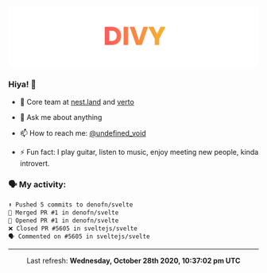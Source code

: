 
![](https://github.com/divy-work/divy-work/raw/master/assets/divy.png)

### Hiya! 👋

- 🔭 Core team at [nest.land](https://github.com/nestdotland/nest.land) and [verto](https://github.com/useverto/verto)

- 💬 Ask me about anything

- 📫 How to reach me: [@undefined_void](https://instagram.com/divy.exe)

- ⚡ Fun fact: I play guitar, listen to music, enjoy meeting new people, kinda introvert.

### 🗣 My activity:

```
⬆️ Pushed 5 commits to denofn/svelte
🎉 Merged PR #1 in denofn/svelte
💪 Opened PR #1 in denofn/svelte
❌ Closed PR #5605 in sveltejs/svelte
🗣 Commented on #5605 in sveltejs/svelte
```

------------
<p align="center">Last refresh: <b>Wednesday, October 28th 2020, 10:37:02 pm UTC</b></p>
